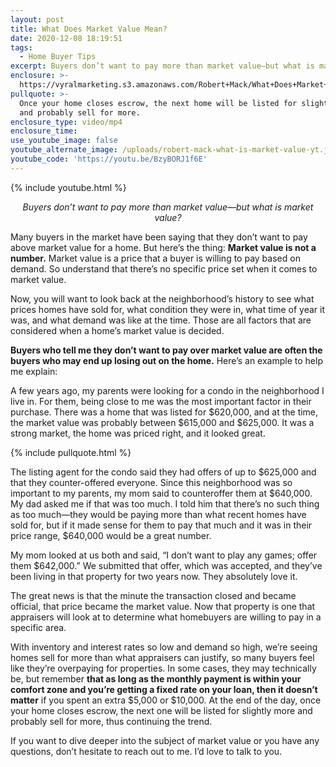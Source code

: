```yaml
---
layout: post
title: What Does Market Value Mean?
date: 2020-12-08 18:19:51
tags:
  - Home Buyer Tips
excerpt: Buyers don’t want to pay more than market value—but what is market value?
enclosure: >-
  https://vyralmarketing.s3.amazonaws.com/Robert+Mack/What+Does+Market+Value+Mean_.mp4
pullquote: >-
  Once your home closes escrow, the next home will be listed for slightly more
  and probably sell for more.
enclosure_type: video/mp4
enclosure_time:
use_youtube_image: false
youtube_alternate_image: /uploads/robert-mack-what-is-market-value-yt.jpg
youtube_code: 'https://youtu.be/BzyBORJ1f6E'
---
```


{% include youtube.html %}

<p style="text-align: center;"><em>Buyers don’t want to pay more than market value—but what is market value?</em></p>

Many buyers in the market have been saying that they don’t want to pay above market value for a home. But here’s the thing: **Market value is not a number.** Market value is a price that a buyer is willing to pay based on demand. So understand that there’s no specific price set when it comes to market value.

Now, you will want to look back at the neighborhood’s history to see what prices homes have sold for, what condition they were in, what time of year it was, and what demand was like at the time. Those are all factors that are considered when a home’s market value is decided.

**Buyers who tell me they don’t want to pay over market value are often the buyers who may end up losing out on the home.** Here’s an example to help me explain:

A few years ago, my parents were looking for a condo in the neighborhood I live in. For them, being close to me was the most important factor in their purchase. There was a home that was listed for $620,000, and at the time, the market value was probably between $615,000 and $625,000. It was a strong market, the home was priced right, and it looked great.&nbsp;

{% include pullquote.html %}

The listing agent for the condo said they had offers of up to $625,000 and that they counter-offered everyone. Since this neighborhood was so important to my parents, my mom said to counteroffer them at $640,000. My dad asked me if that was too much. I told him that there’s no such thing as too much—they would be paying more than what recent homes have sold for, but if it made sense for them to pay that much and it was in their price range, $640,000 would be a great number.

My mom looked at us both and said, “I don’t want to play any games; offer them $642,000.” We submitted that offer, which was accepted, and they’ve been living in that property for two years now. They absolutely love it.

The great news is that the minute the transaction closed and became official, that price became the market value. Now that property is one that appraisers will look at to determine what homebuyers are willing to pay in a specific area.

With inventory and interest rates so low and demand so high, we’re seeing homes sell for more than what appraisers can justify, so many buyers feel like they’re overpaying for properties. In some cases, they may technically be, but remember **that as long as the monthly payment is within your comfort zone and you’re getting a fixed rate on your loan, then it doesn’t matter** if you spent an extra $5,000 or $10,000. At the end of the day, once your home closes escrow, the next one will be listed for slightly more and probably sell for more, thus continuing the trend.

If you want to dive deeper into the subject of market value or you have any questions, don’t hesitate to reach out to me. I’d love to talk to you.
